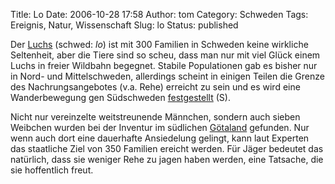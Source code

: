 Title: Lo
Date: 2006-10-28 17:58
Author: tom
Category: Schweden
Tags: Ereignis, Natur, Wissenschaft
Slug: lo
Status: published

Der [Luchs](http://de.wikipedia.org/wiki/Eurasischer_Luchs) (schwed:
*lo*) ist mit 300 Familien in Schweden keine wirkliche Seltenheit, aber
die Tiere sind so scheu, dass man nur mit viel Glück einem Luchs in
freier Wildbahn begegnet. Stabile Populationen gab es bisher nur in
Nord- und Mittelschweden, allerdings scheint in einigen Teilen die
Grenze des Nachrungsangebotes (v.a. Rehe) erreicht zu sein und es wird
eine Wanderbewegung gen Südschweden
[festgestellt](http://www.sr.se/cgi-bin/p1/program/artikel.asp?ProgramID=406&nyheter=1&Artikel=991907)
(S).

Nicht nur vereinzelte weitstreunende Männchen, sondern auch sieben
Weibchen wurden bei der Inventur im südlichen
[Götaland](http://de.wikipedia.org/wiki/G%C3%B6taland) gefunden. Nur
wenn auch dort eine dauerhafte Ansiedelung gelingt, kann laut Experten
das staatliche Ziel von 350 Familien ereicht werden. Für Jäger bedeutet
das natürlich, dass sie weniger Rehe zu jagen haben werden, eine
Tatsache, die sie hoffentlich freut.

